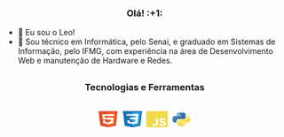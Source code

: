 <h3 align="center"> Olá! :+1: </h3>

- 👦 Eu sou o Leo!
- :partying_face: Sou técnico em Informática, pelo Senai, e graduado em Sistemas de Informação, pelo IFMG, com experiência na área de Desenvolvimento Web e manutenção de Hardware e Redes. 


## <h3 align="center"> Tecnologias e Ferramentas </h3>
<br>
   <div align="center">
        <img title="HTML5" alt="HTML" height="30" width="40" src="https://raw.githubusercontent.com/devicons/devicon/master/icons/html5/html5-original.svg">
        <img title="CSS3" alt="CSS" height="30" width="40" src="https://raw.githubusercontent.com/devicons/devicon/master/icons/css3/css3-original.svg">
        <img title="JavaScript" alt="JavaScript" height="30" width="40" src="https://raw.githubusercontent.com/devicons/devicon/master/icons/javascript/javascript-plain.svg">
        <img title="Python" alt="React" height="30" width="40" src="https://raw.githubusercontent.com/devicons/devicon/master/icons/python/python-original.svg">
   </div>
   
